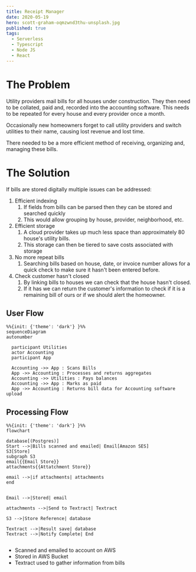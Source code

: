 ```yaml
---
title: Receipt Manager
date: 2020-05-19
hero: scott-graham-oqmzwnd3thu-unsplash.jpg
published: true
tags:
  - Serverless
  - Typescript
  - Node JS
  - React
---
```

# The Problem

Utility providers mail bills for all houses under construction. They then need to be collated, paid and, recorded into the accounting software. This needs to be repeated for every house and every provider once a month. 

Occasionally new homeowners forget to call utility providers and switch utilities to their name, causing lost revenue and lost time. 

There needed to be a more efficient method of receiving, organizing and, managing these bills.


# The Solution

If bills are stored digitally multiple issues can be addressed:
1. Efficient indexing
   1. If fields from bills can be parsed then they can be stored and searched quickly
   2. This would allow grouping by house, provider, neighborhood, etc.
2. Efficient storage 
   1. A cloud provider takes up much less space than approximately 80 house's utility bills.
   2. This storage can then be tiered to save costs associated with storage
3. No more repeat bills
   1. Searching bills based on house, date, or invoice number allows for a quick check to make sure it hasn't been entered before.
4. Check customer hasn't closed
   1. By linking bills to houses we can check that the house hasn't closed.
   2. If it has we can return the customer's information to check if it is a remaining bill of ours or if we should alert the homeowner.



## User Flow



```mermaid
%%{init: {'theme': 'dark'} }%%
sequenceDiagram
autonumber

  participant Utilities
  actor Accounting
  participant App

  Accounting ->> App : Scans Bills
  App ->> Accounting : Processes and returns aggregates
  Accounting ->> Utilities : Pays balances
  Accounting ->> App : Marks as paid
  App ->> Accounting : Returns bill data for Accounting software upload

```


## Processing Flow

```mermaid
%%{init: {'theme': 'dark'} }%%
flowchart

database[(Postgres)]
Start -->|Bills scanned and emailed| Email[Amazon SES]
S3[Store]
subgraph S3
email{{Email Store}}
attachments{{Attatchment Store}}

email -->|if attachments| attachments
end


Email -->|Stored| email

attachments -->|Send to Textract| Textract

S3 -->|Store Reference| database

Textract -->|Result save| database
Textract -->|Notify Complete| End


```

  - Scanned and emailed to account on AWS
  - Stored in AWS Bucket
  - Textract used to gather information from bills
